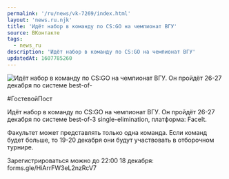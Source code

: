 ```yaml
---
permalink: '/ru/news/vk-7269/index.html'
layout: 'news.ru.njk'
title: 'Идёт набор в команду по CS:GO на чемпионат ВГУ'
source: ВКонтакте
tags:
  - news_ru
description: 'Идёт набор в команду по CS:GO на чемпионат ВГУ'
updatedAt: 1607785260
---
```

![Идёт набор в команду по CS:GO на чемпионат ВГУ. Он пройдёт 26-27 декабря по системе best-of-](https://sun9-17.userapi.com/impg/vPKrYhUQQrBFCveV04ILQbU07pR48Mtx2BObKQ/OtodTOo7rFA.jpg?size=1280x852&quality=96&proxy=1&sign=025d4e74aaa302d6f927717659f764b1&c_uniq_tag=RuXuujQDr78zxifAQTd8-1DacWzynSkqFWNULih2rbA&type=album)

#ГостевойПост

Идёт набор в команду по CS:GO на чемпионат ВГУ. Он пройдёт 26-27 декабря по системе best-of-3 single-elimination, платформа: FaceIt.

Факультет может представлять только одна команда. Если команд будет больше, то 19-20 декабря они будут участвовать в отборочном турнире.

Зарегистрироваться можно до 22:00 18 декабря: forms.gle/HiArrFW3eL2nzRcV7
